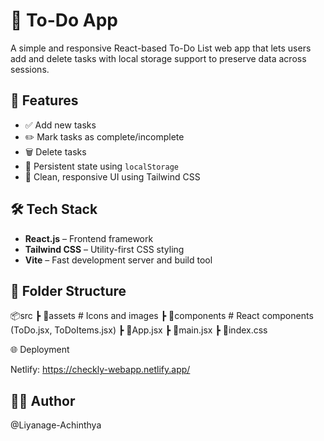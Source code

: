 # 📝 To-Do App

A simple and responsive React-based To-Do List web app that lets users add and delete tasks with local storage support to preserve data across sessions.

## 🚀 Features

- ✅ Add new tasks
- ✏️ Mark tasks as complete/incomplete
- 🗑️ Delete tasks
- 💾 Persistent state using `localStorage`
- 🎨 Clean, responsive UI using Tailwind CSS

## 🛠️ Tech Stack

- **React.js** – Frontend framework
- **Tailwind CSS** – Utility-first CSS styling
- **Vite** – Fast development server and build tool

## 📁 Folder Structure

📦src
┣ 📂assets # Icons and images
┣ 📂components # React components (ToDo.jsx, ToDoItems.jsx)
┣ 📜App.jsx 
┣ 📜main.jsx 
┣ 📜index.css 

🌐 Deployment

Netlify: https://checkly-webapp.netlify.app/

## 👨‍💻 Author

@Liyanage-Achinthya

